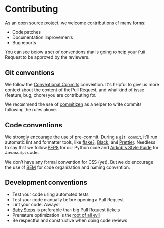 # Contributing

As an open source project, we welcome contributions of many forms:

- Code patches
- Documentation improvements
- Bug reports

You can see below a set of conventions that is going to help your Pull Request to be approved by the reviewers.

## Git conventions

We follow the [Conventional Commits](https://www.conventionalcommits.org/en/v1.0.0-beta.3/) convention. It's helpful to give us more context about the content of the Pull Request, and what kind of issue (feature, bug, chore) you are contributing for.

We recommend the use of [commitizen](https://github.com/commitizen/cz-cli) as a helper to write commits following the rules above.

## Code conventions

We strongly encourage the use of [pre-commit](https://github.com/pre-commit/pre-commit). During a `git commit`, it'll run automatic lint and formatter tools, like [flake8](http://flake8.pycqa.org/en/latest/), [Black](https://github.com/ambv/black), and [Prettier](https://prettier.io/). Needless to say that we follow [PEP8](https://www.python.org/dev/peps/pep-0008/) for our Python code and [Airbnb's Style Guide](https://github.com/airbnb/javascript) for Javascript code.

We don't have any formal convention for CSS (yet). But we do encourage the use of [BEM](http://getbem.com/) for code organization and naming convention.

## Development conventions

- Test your code using automated tests
- Test your code manually before opening a Pull Request
- Lint your code. Always!
- [Baby Steps](https://henriquebastos.net/programacao/se-usa-baby-steps-no-mundo-real-da-programacao/) is preferable than big Pull Request tickets
- Premature optimization is the [root of all evil](https://medium.com/@thiagoricieri/anti-patterns-by-example-premature-optimization-f46056dd1e39)
- Be respectful and constructive when doing code reviews
